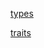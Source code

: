 [types](https://play.rust-lang.org/?version=stable&mode=debug&edition=2021&gist=d58f4bffca929955031cd5b39183c873)

[traits](https://play.rust-lang.org/?version=nightly&mode=debug&edition=2021&gist=581edc16ea5d023a7705e417bd1001beu)